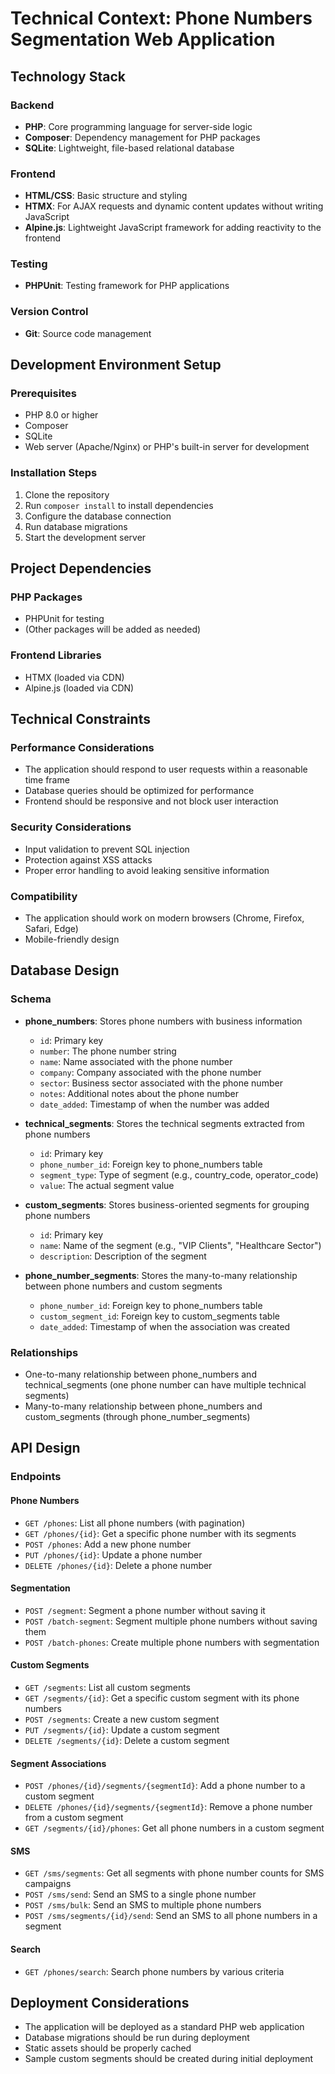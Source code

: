 # Technical Context: Phone Numbers Segmentation Web Application

## Technology Stack

### Backend

- **PHP**: Core programming language for server-side logic
- **Composer**: Dependency management for PHP packages
- **SQLite**: Lightweight, file-based relational database

### Frontend

- **HTML/CSS**: Basic structure and styling
- **HTMX**: For AJAX requests and dynamic content updates without writing JavaScript
- **Alpine.js**: Lightweight JavaScript framework for adding reactivity to the frontend

### Testing

- **PHPUnit**: Testing framework for PHP applications

### Version Control

- **Git**: Source code management

## Development Environment Setup

### Prerequisites

- PHP 8.0 or higher
- Composer
- SQLite
- Web server (Apache/Nginx) or PHP's built-in server for development

### Installation Steps

1. Clone the repository
2. Run `composer install` to install dependencies
3. Configure the database connection
4. Run database migrations
5. Start the development server

## Project Dependencies

### PHP Packages

- PHPUnit for testing
- (Other packages will be added as needed)

### Frontend Libraries

- HTMX (loaded via CDN)
- Alpine.js (loaded via CDN)

## Technical Constraints

### Performance Considerations

- The application should respond to user requests within a reasonable time frame
- Database queries should be optimized for performance
- Frontend should be responsive and not block user interaction

### Security Considerations

- Input validation to prevent SQL injection
- Protection against XSS attacks
- Proper error handling to avoid leaking sensitive information

### Compatibility

- The application should work on modern browsers (Chrome, Firefox, Safari, Edge)
- Mobile-friendly design

## Database Design

### Schema

- **phone_numbers**: Stores phone numbers with business information

  - `id`: Primary key
  - `number`: The phone number string
  - `name`: Name associated with the phone number
  - `company`: Company associated with the phone number
  - `sector`: Business sector associated with the phone number
  - `notes`: Additional notes about the phone number
  - `date_added`: Timestamp of when the number was added

- **technical_segments**: Stores the technical segments extracted from phone numbers

  - `id`: Primary key
  - `phone_number_id`: Foreign key to phone_numbers table
  - `segment_type`: Type of segment (e.g., country_code, operator_code)
  - `value`: The actual segment value

- **custom_segments**: Stores business-oriented segments for grouping phone numbers

  - `id`: Primary key
  - `name`: Name of the segment (e.g., "VIP Clients", "Healthcare Sector")
  - `description`: Description of the segment

- **phone_number_segments**: Stores the many-to-many relationship between phone numbers and custom segments
  - `phone_number_id`: Foreign key to phone_numbers table
  - `custom_segment_id`: Foreign key to custom_segments table
  - `date_added`: Timestamp of when the association was created

### Relationships

- One-to-many relationship between phone_numbers and technical_segments (one phone number can have multiple technical segments)
- Many-to-many relationship between phone_numbers and custom_segments (through phone_number_segments)

## API Design

### Endpoints

#### Phone Numbers

- `GET /phones`: List all phone numbers (with pagination)
- `GET /phones/{id}`: Get a specific phone number with its segments
- `POST /phones`: Add a new phone number
- `PUT /phones/{id}`: Update a phone number
- `DELETE /phones/{id}`: Delete a phone number

#### Segmentation

- `POST /segment`: Segment a phone number without saving it
- `POST /batch-segment`: Segment multiple phone numbers without saving them
- `POST /batch-phones`: Create multiple phone numbers with segmentation

#### Custom Segments

- `GET /segments`: List all custom segments
- `GET /segments/{id}`: Get a specific custom segment with its phone numbers
- `POST /segments`: Create a new custom segment
- `PUT /segments/{id}`: Update a custom segment
- `DELETE /segments/{id}`: Delete a custom segment

#### Segment Associations

- `POST /phones/{id}/segments/{segmentId}`: Add a phone number to a custom segment
- `DELETE /phones/{id}/segments/{segmentId}`: Remove a phone number from a custom segment
- `GET /segments/{id}/phones`: Get all phone numbers in a custom segment

#### SMS

- `GET /sms/segments`: Get all segments with phone number counts for SMS campaigns
- `POST /sms/send`: Send an SMS to a single phone number
- `POST /sms/bulk`: Send an SMS to multiple phone numbers
- `POST /sms/segments/{id}/send`: Send an SMS to all phone numbers in a segment

#### Search

- `GET /phones/search`: Search phone numbers by various criteria

## Deployment Considerations

- The application will be deployed as a standard PHP web application
- Database migrations should be run during deployment
- Static assets should be properly cached
- Sample custom segments should be created during initial deployment
